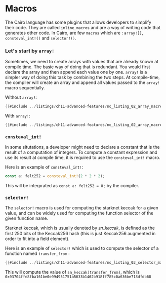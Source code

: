 # Macros

The Cairo language has some plugins that allows developers to simplify their code. They are called `inline_macros` and are a way of writing code that generates other code. In Cairo, are few `macros` which are : `array![]`, `consteval_int!()` and `selector!()`.

### Let's start by `array!`

Sometimes, we need to create arrays with values that are already known at compile time. The basic way of doing that is redundant. You would first declare the array and then append each value one by one. `array!` is a simpler way of doing this task by combining the two steps.
At compile-time, the compiler will create an array and append all values passed to the `array!` macro sequentially.

Without `array!`:

```rust
{{#include ../listings/ch11-advanced-features/no_listing_02_array_macro/src/lib.cairo:no_macro}}
```

With `array!`:

```rust
{{#include ../listings/ch11-advanced-features/no_listing_02_array_macro/src/lib.cairo:array_macro}}
```

### `consteval_int!`

In some situtations, a developer might need to declare a constant that is the result of a computation of integers. To compute a constant expression and use its result at compile time, it is required to use the `consteval_int!` macro.

Here is an example of `consteval_int!`:

```rust
const a: felt252 = consteval_int!(2 * 2 * 2);
```

This will be interprated as `const a: felt252 = 8;` by the compiler.

### `selector!`

The `selector!` macro is used for computing the starknet keccak for a given value, and can be widely used for computing the function selector of the given function name.

Starknet keccak, which is usually denoted by 𝑠𝑛_𝑘𝑒𝑐𝑐𝑎𝑘, is defined as the first 250 bits of the Keccak256 hash (this is just Keccak256 augmented in order to fit into a field element).

Here is an example of `selector!` which is used to compute the selector of a function named
`transfer_from` :

```rust
{{#include ../listings/ch11-advanced-features/no_listing_03_selector_macro/src/lib.cairo:selector_macro}}
```

This will compute the value of `sn_keccak(transfer_from)`, which is `0x03704ffe8fba161be0e994951751a5033b1462b918ff785c0a636be718dfdb68`
